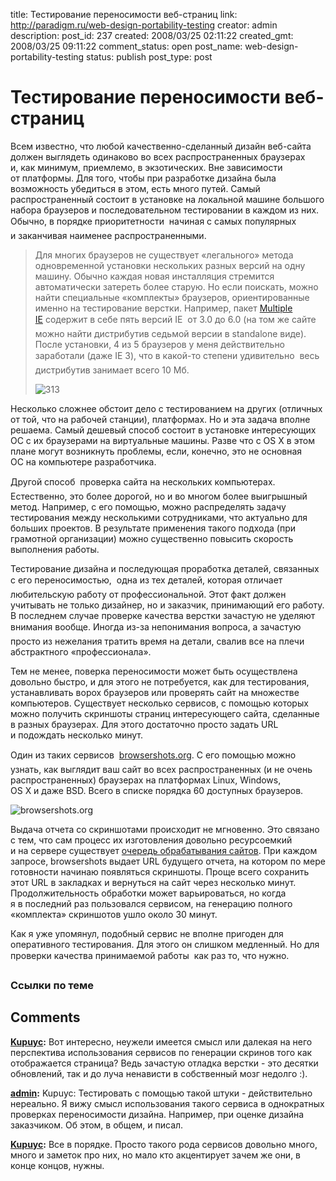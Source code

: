 title: Тестирование переносимости веб-страниц
link: http://paradigm.ru/web-design-portability-testing
creator: admin
description: 
post_id: 237
created: 2008/03/25 02:11:22
created_gmt: 2008/03/25 09:11:22
comment_status: open
post_name: web-design-portability-testing
status: publish
post_type: post

# Тестирование переносимости веб-страниц

Всем известно, что любой качественно-сделанный дизайн веб-сайта должен выглядеть одинаково во всех распространенных браузерах и, как минимум, приемлемо, в экзотических. Вне зависимости от платформы. Для того, чтобы при разработке дизайна была возможность убедиться в этом, есть много путей. Самый распространенный состоит в установке на локальной машине большого набора браузеров и последовательном тестировании в каждом из них. Обычно, в порядке приоритетности  начиная с самых популярных и заканчивая наименее распространенными.

> Для многих браузеров не существует «легального» метода одновременной установки нескольких разных версий на одну машину. Обычно каждая новая инсталляция стремится автоматически затереть более старую. Но если поискать, можно найти специальные «комплекты» браузеров, ориентированные именно на тестирование верстки. Например, пакет [Multiple IE](http://tredosoft.com/Multiple_IE) содержит в себе пять версий IE  от 3.0 до 6.0 (на том же сайте можно найти дистрибутив седьмой версии в standalone виде). После установки, 4 из 5 браузеров у меня действительно заработали (даже IE 3), что в какой-то степени удивительно  весь дистрибутив занимает всего 10 Мб. 
> 
> ![313](/;-\)/2008/03/multiple-ie.png)

Несколько сложнее обстоит дело с тестированием на других (отличных от той, что на рабочей станции), платформах. Но и эта задача вполне решаема. Самый дешевый способ состоит в установке интересующих ОС с их браузерами на виртуальные машины. Разве что с OS X в этом плане могут возникнуть проблемы, если, конечно, это не основная ОС на компьютере разработчика.

Другой способ  проверка сайта на нескольких компьютерах. Естественно, это более дорогой, но и во многом более выигрышный метод. Например, с его помощью, можно распределять задачу тестирования между несколькими сотрудниками, что актуально для больших проектов. В результате применения такого подхода (при грамотной организации) можно существенно повысить скорость выполнения работы.

Тестирование дизайна и последующая проработка деталей, связанных с его переносимостью,  одна из тех деталей, которая отличает любительскую работу от профессиональной. Этот факт должен учитывать не только дизайнер, но и заказчик, принимающий его работу. В последнем случае проверке качества верстки зачастую не уделяют внимания вообще. Иногда из-за непонимания вопроса, а зачастую  просто из нежелания тратить время на детали, свалив все на плечи абстрактного «профессионала».

Тем не менее, поверка переносимости может быть осуществлена довольно быстро, и для этого не потребуется, как для тестирования, устанавливать ворох браузеров или проверять сайт на множестве компьютеров. Существует несколько сервисов, с помощью которых можно получить скриншоты страниц интересующего сайта, сделанные в разных браузерах. Для этого достаточно просто задать URL и подождать несколько минут.

Один из таких сервисов  [browsershots.org](http://browsershots.org/). С его помощью можно узнать, как выглядит ваш сайт во всех распространенных (и не очень распространенных) браузерах на платформах Linux, Windows, OS X и даже BSD. Всего в списке порядка 60 доступных браузеров.

![browsershots.org](/;-\)/2008/03/browsershots.png)

Выдача отчета со скриншотами происходит не мгновенно. Это связано с тем, что сам процесс их изготовления довольно ресурсоемкий и на сервере существует [очередь обрабатывания сайтов](http://browsershots.org/requests/). При каждом запросе, browsershots выдает URL будущего отчета, на котором по мере готовности начинаю появляться скриншоты. Проще всего сохранить этот URL в закладках и вернуться на сайт через несколько минут. Продолжительность обработки может варьироваться, но когда я в последний раз пользовался сервисом, на генерацию полного «комплекта» скриншотов ушло около 30 минут.

Как я уже упомянул, подобный сервис не вполне пригоден для оперативного тестирования. Для этого он слишком медленный. Но для проверки качества принимаемой работы  как раз то, что нужно.

### Ссылки по теме

## Comments

**[Kupuyc](#435 "2008/03/25 10:38:38"):** Вот интересно, неужели имеется смысл или далекая на него перспектива использования сервисов по генерации скринов того как отображается страница? Ведь зачастую отладка верстки - это десятки обновлений, так и до луча ненависти в собственный мозг недолго :).

**[admin](#437 "2008/03/25 12:12:09"):** Kupuyc: Тестировать с помощью такой штуки - действительно нереально. Я вижу смысл использования такого сервиса в однократных проверках переносимости дизайна. Например, при оценке дизайна заказчиком. Об этом, в общем, и писал.

**[Kupuyc](#441 "2008/03/26 05:47:43"):** Все в порядке. Просто такого рода сервисов довольно много, много и заметок про них, но мало кто акцентирует зачем же они, в конце концов, нужны.

